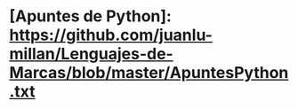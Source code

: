 # [Apuntes de Python]: https://github.com/juanlu-millan/Lenguajes-de-Marcas/blob/master/ApuntesPython.txt

